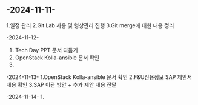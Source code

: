 -2024-11-11-
----
1.일정 관리
2.Git Lab 사용 및 형상관리 진행
3.Git merge에 대한 내용 정리

-2024-11-12-
1. Tech Day PPT 문서 다듬기
2. OpenStack Kolla-ansible 문서 확인
3.

-2024-11-13-
1.OpenStack Kolla-ansible 문서 확인
2.F&U신용정보 SAP 제안서 내용 확인
3.SAP 이관 방안 + 추가 제안 내용 전달

-2024-11-14-
1.